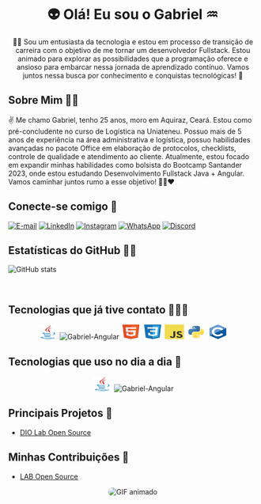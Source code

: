 <div align="center">
    <h1> 👽 Olá! Eu sou o Gabriel ♒ </h1>
    <p>🧑‍🚀 Sou um entusiasta da tecnologia e estou em processo de transição de carreira com o objetivo de me tornar um desenvolvedor Fullstack. Estou animado para explorar as possibilidades que a programação oferece e ansioso para embarcar nessa jornada de aprendizado contínuo. Vamos juntos nessa busca por conhecimento e conquistas tecnológicas! 🚀</p>
</div>

## Sobre Mim 🧑‍🚀
✌️ Me chamo Gabriel, tenho 25 anos, moro em Aquiraz, Ceará. Estou como pré-concludente no curso de Logística na Uniateneu. Possuo mais de 5 anos de experiência na área administrativa e logística, possuo habilidades avançadas no pacote Office em elaboração de protocolos, checklists, controle de qualidade e atendimento ao cliente. Atualmente, estou focado em expandir minhas habilidades como bolsista do Bootcamp Santander 2023, onde estou estudando Desenvolvimento Fullstack Java + Angular. Vamos caminhar juntos rumo a esse objetivo! 🏃‍♂❤️

## Conecte-se comigo 💙
[![E-mail](https://img.shields.io/badge/-Email-000?style=for-the-badge&logo=microsoft-outlook&logoColor=007BFF&color=FFF)](mailto:gabcostta37@gmail.com)
[![LinkedIn](https://img.shields.io/badge/-LinkedIn-000?style=for-the-badge&logo=linkedin&logoColor=007BFF&color=FFF)](https://www.linkedin.com/in/gabriel-costa-e-silva-a77159125/)
[![Instagram](https://img.shields.io/badge/-Instagram-000?style=for-the-badge&logo=instagram&logoColor=007BFF&color=FFF)](https://www.instagram.com/gabr_riel/)
[![WhatsApp](https://img.shields.io/badge/-WhatsApp-000?style=for-the-badge&logo=whatsapp&logoColor=007BFF&color=FFF)](https://api.whatsapp.com/send/?phone=5585997539628&text&type=phone_number&app_absent=0)
[![Discord](https://img.shields.io/badge/Discord-000?style=for-the-badge&logo=discord&logoColor=007BFF&color=FFF)](https://discord.gg/gabr_riel1)


## Estatísticas do GitHub 😶‍🌫️

![GitHub stats](https://github-readme-stats-git-masterrstaa-rickstaa.vercel.app/api?username=gabcostta&hide_title=true&show_icons=true&include_all_commits=false&count_private=true&line_height=25&hide=issues&bg_color=000033&title_color=007BFF&text_color=FFF&border_radius=3&border_color=36123c&icon_color=007BFF&theme=jolly)

<br>

## Tecnologias que já tive contato 🧑🏻‍💻
<div align="center">
<img alt="Gabriel-Java" height="30" width="40" src="https://raw.githubusercontent.com/devicons/devicon/master/icons/java/java-original.svg">
  <img alt="Gabriel-Angular" height="30" width="40" src="https://angular.io/assets/images/logos/angular/angular.svg">
  <img alt="Gabriel-HTML" height="30" width="40" src="https://raw.githubusercontent.com/devicons/devicon/master/icons/html5/html5-original.svg">
  <img alt="Gabriel-CSS" height="30" width="40" src="https://raw.githubusercontent.com/devicons/devicon/master/icons/css3/css3-original.svg">
  <img alt="Gabriel-JavaScript" height="30" width="40" src="https://raw.githubusercontent.com/devicons/devicon/master/icons/javascript/javascript-original.svg">
  <img alt="Gabriel-Python" height="30" width="40" src="https://raw.githubusercontent.com/devicons/devicon/master/icons/python/python-original.svg">
  <img alt="Gabriel-C" height="30" width="40" src="https://raw.githubusercontent.com/devicons/devicon/master/icons/c/c-original.svg">
  <!-- Adicione mais ícones de tecnologia conforme necessário -->
</div>

## Tecnologias que uso no dia a dia 👾
<div align="center">
 <img alt="Gabriel-Java" height="30" width="40" src="https://raw.githubusercontent.com/devicons/devicon/master/icons/java/java-original.svg">
  <img alt="Gabriel-Angular" height="30" width="40" src="https://angular.io/assets/images/logos/angular/angular.svg">
</div>

## Principais Projetos 🔎
- [DIO Lab Open Source](https://github.com/GabCostta/dio-lab-open-source)

## Minhas Contribuições 💾
- [LAB Open Source](https://github.com/SeuNomeDeUsuário/nome-do-repo)


<div align="center">
    <img src="https://64.media.tumblr.com/8859558125a8a155599771e6df40e207/6944e9c45c66fb46-8e/s640x960/bb4de6f8ca9bdcf53657094360c5531f4b47d3e4.gif" alt="GIF animado" style="border-radius: 50px;"/>
</div>

</div>

